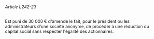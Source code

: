 ###### Article L242-23

Est puni de 30 000 € d'amende le fait, pour le président ou les administrateurs d'une société anonyme, de procéder à une réduction du capital social sans respecter l'égalité des actionnaires.

